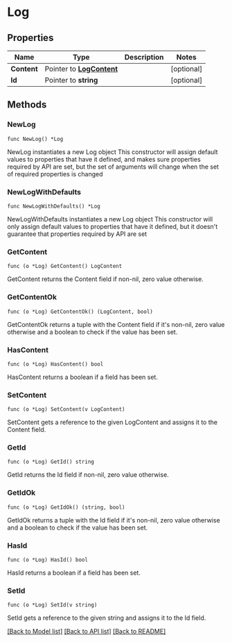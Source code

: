 # Log

## Properties

Name | Type | Description | Notes
------------ | ------------- | ------------- | -------------
**Content** | Pointer to [**LogContent**](Log_content.md) |  | [optional] 
**Id** | Pointer to **string** |  | [optional] 

## Methods

### NewLog

`func NewLog() *Log`

NewLog instantiates a new Log object
This constructor will assign default values to properties that have it defined,
and makes sure properties required by API are set, but the set of arguments
will change when the set of required properties is changed

### NewLogWithDefaults

`func NewLogWithDefaults() *Log`

NewLogWithDefaults instantiates a new Log object
This constructor will only assign default values to properties that have it defined,
but it doesn't guarantee that properties required by API are set

### GetContent

`func (o *Log) GetContent() LogContent`

GetContent returns the Content field if non-nil, zero value otherwise.

### GetContentOk

`func (o *Log) GetContentOk() (LogContent, bool)`

GetContentOk returns a tuple with the Content field if it's non-nil, zero value otherwise
and a boolean to check if the value has been set.

### HasContent

`func (o *Log) HasContent() bool`

HasContent returns a boolean if a field has been set.

### SetContent

`func (o *Log) SetContent(v LogContent)`

SetContent gets a reference to the given LogContent and assigns it to the Content field.

### GetId

`func (o *Log) GetId() string`

GetId returns the Id field if non-nil, zero value otherwise.

### GetIdOk

`func (o *Log) GetIdOk() (string, bool)`

GetIdOk returns a tuple with the Id field if it's non-nil, zero value otherwise
and a boolean to check if the value has been set.

### HasId

`func (o *Log) HasId() bool`

HasId returns a boolean if a field has been set.

### SetId

`func (o *Log) SetId(v string)`

SetId gets a reference to the given string and assigns it to the Id field.


[[Back to Model list]](../README.md#documentation-for-models) [[Back to API list]](../README.md#documentation-for-api-endpoints) [[Back to README]](../README.md)


